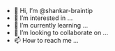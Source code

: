 - 👋 Hi, I’m @shankar-braintip
- 👀 I’m interested in ...
- 🌱 I’m currently learning ...
- 💞️ I’m looking to collaborate on ...
- 📫 How to reach me ...

<!---
shankar-braintip/shankar-braintip is a ✨ special ✨ repository because its `README.md` (this file) appears on your GitHub profile.
You can click the Preview link to take a look at your changes.
--->
